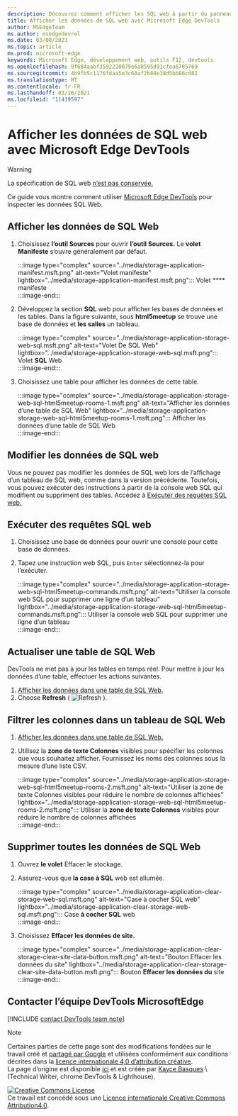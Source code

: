 ```yaml
---
description: Découvrez comment afficher les SQL web à partir du panneau Application de Microsoft Edge DevTools.
title: Afficher les données de SQL web avec Microsoft Edge DevTools
author: MSEdgeTeam
ms.author: msedgedevrel
ms.date: 03/08/2021
ms.topic: article
ms.prod: microsoft-edge
keywords: Microsoft Edge, développement web, outils F12, devtools
ms.openlocfilehash: 9f684aabf3592220079e6a8595d91cfea6785769
ms.sourcegitcommit: 4b9fb5c1176fdaa5e3c60af2b84e38d5bb86cd81
ms.translationtype: MT
ms.contentlocale: fr-FR
ms.lasthandoff: 03/16/2021
ms.locfileid: "11439597"
---
```

<!-- Copyright Kayce Basques 

   Licensed under the Apache License, Version 2.0 (the "License");
   you may not use this file except in compliance with the License.
   You may obtain a copy of the License at

       https://www.apache.org/licenses/LICENSE-2.0

   Unless required by applicable law or agreed to in writing, software
   distributed under the License is distributed on an "AS IS" BASIS,
   WITHOUT WARRANTIES OR CONDITIONS OF ANY KIND, either express or implied.
   See the License for the specific language governing permissions and
   limitations under the License.  -->

# <a name="view-web-sql-data-with-microsoft-edge-devtools"></a>Afficher les données de SQL web avec Microsoft Edge DevTools  

> [!WARNING]
> La spécification de SQL web [n’est pas conservée.][W3CWebSQLStatus]  

Ce guide vous montre comment utiliser [Microsoft Edge DevTools][MicrosoftEdgeDevTools] pour inspecter les données SQL Web.  

## <a name="view-web-sql-data"></a>Afficher les données de SQL Web  

1.  Choisissez **l’outil Sources** pour ouvrir **l’outil Sources.**  Le **volet Manifeste** s’ouvre généralement par défaut.  
    
    :::image type="complex" source="../media/storage-application-manifest.msft.png" alt-text="Volet manifeste" lightbox="../media/storage-application-manifest.msft.png":::
       Volet **** manifeste  
    :::image-end:::  
    
1.  Développez la section **SQL** web pour afficher les bases de données et les tables.  Dans la figure suivante, sous **html5meetup** se trouve une base de données et **les salles** un tableau.  
    
    :::image type="complex" source="../media/storage-application-storage-web-sql.msft.png" alt-text="Volet De SQL Web" lightbox="../media/storage-application-storage-web-sql.msft.png":::
       Volet **SQL** Web  
    :::image-end:::  
    
1.  Choisissez une table pour afficher les données de cette table.  
    
    :::image type="complex" source="../media/storage-application-storage-web-sql-html5meetup-rooms-1.msft.png" alt-text="Afficher les données d’une table de SQL Web" lightbox="../media/storage-application-storage-web-sql-html5meetup-rooms-1.msft.png":::
       Afficher les données d’une table de SQL Web  
    :::image-end:::  
    
## <a name="edit-web-sql-data"></a>Modifier les données de SQL web  

Vous ne pouvez pas modifier les données de SQL web lors de l’affichage d’un tableau de SQL web, comme dans la version précédente.  Toutefois, vous pouvez exécuter des instructions à partir de la console web SQL qui modifient ou suppriment des tables.  Accédez à [Exécuter des requêtes SQL web.](#run-web-sql-queries)  

## <a name="run-web-sql-queries"></a>Exécuter des requêtes SQL web  

1.  Choisissez une base de données pour ouvrir une console pour cette base de données.  
1.  Tapez une instruction web SQL, puis `Enter` sélectionnez-la pour l’exécuter.  
    
    :::image type="complex" source="../media/storage-application-storage-web-sql-html5meetup-commands.msft.png" alt-text="Utiliser la console web SQL pour supprimer une ligne d’un tableau" lightbox="../media/storage-application-storage-web-sql-html5meetup-commands.msft.png":::
       Utiliser la console web SQL pour supprimer une ligne d’un tableau  
    :::image-end:::  
    
## <a name="refresh-a-web-sql-table"></a>Actualiser une table de SQL Web  

DevTools ne met pas à jour les tables en temps réel.  Pour mettre à jour les données d’une table, effectuer les actions suivantes.  

1.  [Afficher les données dans une table de SQL Web.](#view-web-sql-data)  
1.  Choose **Refresh** \( ![ Refresh ](../media/refresh-icon.msft.png) \).  
    
## <a name="filter-out-columns-in-a-web-sql-table"></a>Filtrer les colonnes dans un tableau de SQL Web  

1.  [Afficher les données dans une table de SQL Web.](#view-web-sql-data)  
1.  Utilisez la **zone de texte Colonnes** visibles pour spécifier les colonnes que vous souhaitez afficher.  Fournissez les noms des colonnes sous la mesure d’une liste CSV.  
    
    :::image type="complex" source="../media/storage-application-storage-web-sql-html5meetup-rooms-2.msft.png" alt-text="Utiliser la zone de texte Colonnes visibles pour réduire le nombre de colonnes affichées" lightbox="../media/storage-application-storage-web-sql-html5meetup-rooms-2.msft.png":::
       Utiliser la **zone de texte Colonnes** visibles pour réduire le nombre de colonnes affichées  
    :::image-end:::  
    
## <a name="delete-all-web-sql-data"></a>Supprimer toutes les données de SQL Web  

1.  Ouvrez **le volet** Effacer le stockage.  
1.  Assurez-vous que **la case à SQL** web est allumée.  
    
    :::image type="complex" source="../media/storage-application-clear-storage-web-sql.msft.png" alt-text="Case à cocher SQL web" lightbox="../media/storage-application-clear-storage-web-sql.msft.png":::
       Case **à cocher SQL** web  
    :::image-end:::  
    
1.  Choisissez **Effacer les données de site.**  
    
    :::image type="complex" source="../media/storage-application-clear-storage-clear-site-data-button.msft.png" alt-text="Bouton Effacer les données du site" lightbox="../media/storage-application-clear-storage-clear-site-data-button.msft.png":::
       Bouton **Effacer les données du** site  
    :::image-end:::  
    
## <a name="getting-in-touch-with-the-microsoft-edge-devtools-team"></a>Contacter l’équipe DevTools MicrosoftEdge  

[!INCLUDE [contact DevTools team note](../includes/contact-devtools-team-note.md)]  

<!-- links -->  

[MicrosoftEdgeDevTools]: ../../devtools-guide-chromium/index.md "Outils de développement Microsoft Edge (Chromium) | Documents Microsoft"  

[W3CWebSQLStatus]: https://w3.org/TR/webdatabase/#status-of-this-document "Base de données SQL web | W3C"  

> [!NOTE]
> Certaines parties de cette page sont des modifications fondées sur le travail créé et [partagé par Google][GoogleSitePolicies] et utilisées conformément aux conditions décrites dans la [licence internationale 4,0 d’attribution créative][CCA4IL].  
> La page d’origine est disponible [ici](https://developers.google.com/web/tools/chrome-devtools/storage/websql) et est créée par [Kayce Basques][KayceBasques] \ (Technical Writer, chrome DevTools \& Lighthouse\).  

[![Creative Commons License][CCby4Image]][CCA4IL]  
Ce travail est concédé sous une [Licence internationale Creative Commons Attribution4.0][CCA4IL].  

[CCA4IL]: https://creativecommons.org/licenses/by/4.0  
[CCby4Image]: https://i.creativecommons.org/l/by/4.0/88x31.png  
[GoogleSitePolicies]: https://developers.google.com/terms/site-policies  
[KayceBasques]: https://developers.google.com/web/resources/contributors/kaycebasques  
